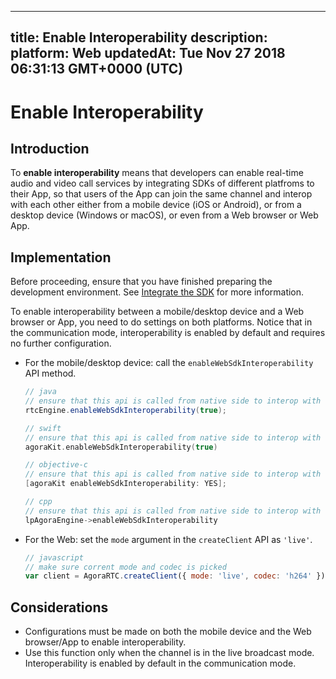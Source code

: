 
---
title: Enable Interoperability 
description: 
platform: Web
updatedAt: Tue Nov 27 2018 06:31:13 GMT+0000 (UTC)
---
# Enable Interoperability 
## Introduction

To **enable interoperability** means that developers can enable real-time audio and video call services by integrating SDKs of different platfroms to their App, so that users of the App can join the same channel and interop with each other either from a mobile device (iOS  or Android), or from a desktop device (Windows or macOS), or even from a Web browser or Web App.

## Implementation

Before proceeding, ensure that you have finished preparing the development environment. See [Integrate the SDK](../../en/Interactive%20Broadcast/web_prepare.md) for more information.

To enable interoperability between a mobile/desktop device and a Web browser or App, you need to do settings on both platforms. Notice that in the communication mode, interoperability is enabled by default and requires no further configuration.

* For the mobile/desktop device: call the `enableWebSdkInteroperability` API method.

	```java
	// java
	// ensure that this api is called from native side to interop with web  sdk
	rtcEngine.enableWebSdkInteroperability(true);
	```

	```swift
	// swift
	// ensure that this api is called from native side to interop with web sdk
	agoraKit.enableWebSdkInteroperability(true)
	```

	```objective-c
	// objective-c
	// ensure that this api is called from native side to interop with web sdk
	[agoraKit enableWebSdkInteroperability: YES];
	```

	```cpp
	// cpp
	// ensure that this api is called from native side to interop with web sdk
	lpAgoraEngine->enableWebSdkInteroperability
	```

* For the Web: set the `mode` argument in the `createClient` API as `'live'`.

	```javascript
	// javascript
	// make sure corrent mode and codec is picked
	var client = AgoraRTC.createClient({ mode: 'live', codec: 'h264' });
	```

## Considerations
* Configurations must be made on both the mobile device and the Web browser/App to enable interoperability.
* Use this function only when the channel is in the live broadcast mode. Interoperability is enabled by default in the communication mode.
